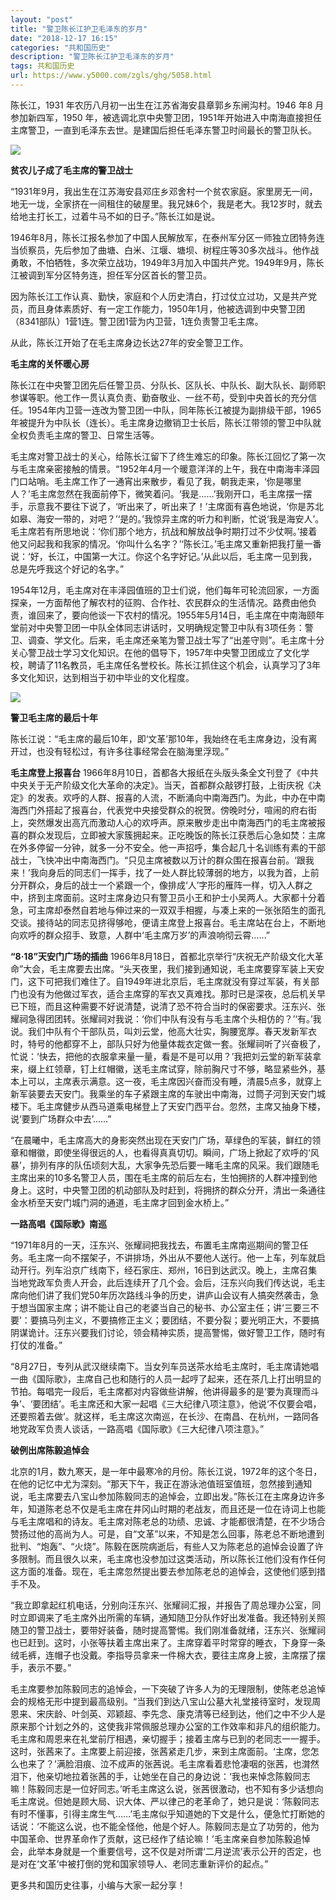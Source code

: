 ```yaml
---
layout: "post"
title: "警卫陈长江护卫毛泽东的岁月"
date: "2018-12-17 16:15"
categories: "共和国历史"
description: "警卫陈长江护卫毛泽东的岁月"
tags: 共和国历史
url: https://www.y5000.com/zgls/ghg/5058.html
---
```






陈长江，1931 年农历八月初一出生在江苏省海安县章郭乡东闸沟村。1946 年8 月参加新四军，1950
年，被选调北京中央警卫团，1951年开始进入中南海直接担任主席警卫，一直到毛泽东去世。是建国后担任毛泽东警卫时间最长的警卫队长。

![](https://img.y5000.com/uploads/allimg/161111/8-1611111623324F.jpg)

**贫农儿子成了毛主席的警卫战士**

“1931年9月，我出生在江苏海安县邓庄乡邓舍村一个贫农家庭。家里房无一间，地无一垅，全家挤在一间租住的破屋里。我兄妹6个，我是老大。我12岁时，就去给地主打长工，过着牛马不如的日子。”陈长江如是说。

1946年8月，陈长江报名参加了中国人民解放军，在泰州军分区一师独立团特务连当侦察员，先后参加了曲塘、白米、江堰、塘坝、树程庄等30多次战斗。他作战勇敢，不怕牺牲，多次荣立战功，1949年3月加入中国共产党。1949年9月，陈长江被调到军分区特务连，担任军分区首长的警卫员。

因为陈长江工作认真、勤快，家庭和个人历史清白，打过仗立过功，又是共产党员，而且身体素质好、有一定工作能力，1950年1月，他被选调到中央警卫团（8341部队）1营1连。警卫团1营为内卫营，1连负责警卫毛主席。

从此，陈长江开始了在毛主席身边长达27年的安全警卫工作。

**毛主席的关怀暖心房**

陈长江在中央警卫团先后任警卫员、分队长、区队长、中队长、副大队长、副师职参谋等职。他工作一贯认真负责、勤奋敬业、一丝不苟，受到中央首长的充分信任。1954年内卫营一连改为警卫团一中队，同年陈长江被提为副排级干部，1965年被提升为中队长（连长）。毛主席身边撤销卫士长后，陈长江带领的警卫中队就全权负责毛主席的警卫、日常生活等。

毛主席对警卫战士的关心，给陈长江留下了终生难忘的印象。陈长江回忆了第一次与毛主席亲密接触的情景。“1952年4月一个暖意洋洋的上午，我在中南海丰泽园门口站哨。毛主席工作了一通宵出来散步，看见了我，朝我走来，‘你是哪里人？’毛主席忽然在我面前停下，微笑着问。‘我是……’我刚开口，毛主席摆一摆手，示意我不要往下说了，‘听出来了，听出来了！’主席面有喜色地说，‘你是苏北如皋、海安一带的，对吧？’‘是的。’我惊异主席的听力和判断，忙说‘我是海安人’。毛主席若有所思地说：‘你们那个地方，抗战和解放战争时期打过不少仗啊。’接着他又问起我和我家的情况。‘你叫什么名字？’‘陈长江。’毛主席又重新把我打量一番说：‘好，长江，中国第一大江。你这个名字好记。’从此以后，毛主席一见到我，总是先呼我这个好记的名字。”

1954年12月，毛主席对在丰泽园值班的卫士们说，他们每年可轮流回家，一方面探亲，一方面帮他了解农村的征购、合作社、农民群众的生活情况。路费由他负责，谁回来了，要向他谈一下农村的情况。1955年5月14日，毛主席在中南海颐年堂前对中央警卫团一中队全体同志讲话时，又明确规定警卫中队有3项任务：警卫、调查、学文化。后来，毛主席还亲笔为警卫战士写了“出差守则”。毛主席十分关心警卫战士学习文化知识。在他的倡导下，1957年中央警卫团成立了文化学校，聘请了11名教员，毛主席任名誉校长。陈长江抓住这个机会，认真学习了3年多文化知识，达到相当于初中毕业的文化程度。

![](https://img.y5000.com/uploads/allimg/161111/8-161111162341V5.jpg)

**警卫毛主席的最后十年**

陈长江说：“毛主席的最后10年，即‘文革’那10年，我始终在毛主席身边，没有离开过，也没有轻松过，有许多往事经常会在脑海里浮现。”

**毛主席登上报喜台**
1966年8月10日，首都各大报纸在头版头条全文刊登了《中共中央关于无产阶级文化大革命的决定》。当天，首都群众敲锣打鼓，上街庆祝《决定》的发表。欢呼的人群、报喜的人流，不断涌向中南海西门。为此，中办在中南海西门外搭起了报喜台，代表党中央接受群众的祝贺。傍晚时分，喧闹的府右街上，突然爆发出高亢而激动人心的欢呼声。原来散步走出中南海西门的毛主席被报喜的群众发现后，立即被大家簇拥起来。正吃晚饭的陈长江获悉后心急如焚：主席在外多停留一分钟，就多一分不安全。他一声招呼，集合起几十名训练有素的干部战士，飞快冲出中南海西门。“只见主席被数以万计的群众围在报喜台前。‘跟我来！’我向身后的同志们一挥手，找了一处人群比较薄弱的地方，以我为首，上前分开群众，身后的战士一个紧跟一个，像排成‘人’字形的雁阵一样，切入人群之中，挤到主席面前。这时主席身边只有警卫员小王和护士小吴两人。大家都十分着急，可主席却泰然自若地与伸过来的一双双手相握，与凑上来的一张张陌生的面孔交谈。接待站的同志见挤得够呛，便请主席登上报喜台。毛主席站在台上，不断地向欢呼的群众招手、致意，人群中‘毛主席万岁’的声浪响彻云霄……”

**“8·18”天安门广场的插曲**
1966年8月18日，首都北京举行“庆祝无产阶级文化大革命”大会，毛主席要去出席。“头天夜里，我们接到通知说，毛主席要穿军装上天安门，这下可把我们难住了。自1949年进北京后，毛主席就没有穿过军装，有关部门也没有为他做过军衣，适合主席穿的军衣又真难找。那时已是深夜，总后机关早已下班，而且这种需要不好说清楚，说清了恐不符合当时的保密要求。汪东兴、张耀祠急得团团转。张耀祠对我说：‘你们中队有没有与毛主席个头相仿的？’‘有。’我说。我们中队有个干部队员，叫刘云堂，他高大壮实，胸腰宽厚。春天发新军衣时，特号的他都穿不上，部队只好为他量体裁衣定做一套。张耀祠听了兴奋极了，忙说：‘快去，把他的衣服拿来量一量，看是不是可以用？’我把刘云堂的新军装拿来，缀上红领章，钉上红帽徽，送毛主席试穿，除前胸尺寸不够，略显紧些外，基本上可以，主席表示满意。这一夜，毛主席因兴奋而没有睡，清晨5点多，就穿上新军装要去天安门。我乘坐的车子紧跟主席的车驶出中南海，过筒子河到天安门城楼下。毛主席健步从西马道乘电梯登上了天安门西平台。忽然，主席又抽身下楼，说‘要到广场群众中去’……”

“在晨曦中，毛主席高大的身影突然出现在天安门广场，草绿色的军装，鲜红的领章和帽徽，即使坐得很远的人，也看得真真切切。瞬间，广场上掀起了欢呼的‘风暴’，排列有序的队伍顷刻大乱，大家争先恐后要一睹毛主席的风采。我们跟随毛主席出来的10多名警卫人员，围在毛主席的前后左右，生怕拥挤的人群冲撞到他身上。这时，中央警卫团的机动部队及时赶到，将拥挤的群众分开，清出一条通往金水桥至天安门城门洞的通道，毛主席才回到金水桥上。”

**一路高唱《国际歌》南巡**

“1971年8月的一天，汪东兴、张耀祠把我找去，布置毛主席南巡期间的警卫任务。毛主席一向不摆架子，不讲排场，外出从不要他人送行。他一上车，列车就启动开行。列车沿京广线南下，经石家庄、郑州，16日到达武汉。晚上，主席召集当地党政军负责人开会，此后连续开了几个会。会后，汪东兴向我们传达说，毛主席向他们讲了我们党50年历次路线斗争的历史，讲庐山会议有人搞突然袭击，急于想当国家主席；讲不能让自己的老婆当自己的秘书、办公室主任；讲‘三要三不要’：要搞马列主义，不要搞修正主义；要团结，不要分裂；要光明正大，不要搞阴谋诡计。汪东兴要我们讨论，领会精神实质，提高警惕，做好警卫工作，随时有打仗的准备。”

“8月27日，专列从武汉继续南下。当女列车员送茶水给毛主席时，毛主席请她唱一曲《国际歌》，主席自己也和随行的人员一起哼了起来，还在茶几上打出明显的节拍。每唱完一段后，毛主席都对内容做些讲解，他讲得最多的是‘要为真理而斗争’、‘要团结’。毛主席还和大家一起唱《三大纪律八项注意》，他说‘不仅要会唱，还要照着去做’。就这样，毛主席这次南巡，在长沙、在南昌、在杭州，一路同各地党政军负责人谈话，一路高唱《国际歌》《三大纪律八项注意》。”

**破例出席陈毅追悼会**

北京的1月，数九寒天，是一年中最寒冷的月份。陈长江说，1972年的这个冬日，在他的记忆中尤为深刻。“那天下午，我正在游泳池值班室值班，忽然接到通知说，毛主席要去八宝山参加陈毅同志的追悼会，立即出发。”陈长江在主席身边许多年，知道陈老总不仅是毛主席在井冈山时期的老战友，而且还是一位在诗词上也能与毛主席唱和的诗友。毛主席对陈老总的功绩、忠诚、才能都很清楚，在不少场合赞扬过他的高尚为人。可是，自“文革”以来，不知是怎么回事，陈老总不断地遭到批判、“炮轰”、“火烧”。陈毅在医院病逝后，有些人又为陈老总的追悼会设置了许多限制。而且很久以来，毛主席也没参加过这类活动，所以陈长江他们没有作任何这方面的准备。现在，毛主席忽然提出要去参加陈老总的追悼会，这使他们感到措手不及。

“我立即拿起红机电话，分别向汪东兴、张耀祠汇报，并报告了周总理办公室，同时立即调来了毛主席外出所需的车辆，通知随卫分队作好出发准备。我还特别关照随卫的警卫战士，要带好装备，随时提高警惕。我们刚准备就绪，汪东兴、张耀祠也已赶到。这时，小张等扶着主席出来了。主席穿着平时常穿的睡衣，下身穿一条绒毛裤，连帽子也没戴。李指导员拿来一件棉大衣，要往主席身上披，主席摆了摆手，表示不要。”

毛主席要参加陈毅同志的追悼会，一下突破了许多人为的无理限制，使陈老总追悼会的规格无形中提到最高级别。“当我们到达八宝山公墓大礼堂接待室时，发现周恩来、宋庆龄、叶剑英、邓颖超、李先念、康克清等已经到达，他们之中不少人是原来那个计划之外的，这使我非常佩服总理办公室的工作效率和非凡的组织能力。毛主席和周恩来在礼堂前厅相遇，亲切握手；接着主席与已到的老同志一一握手。这时，张茜来了。主席要上前迎接，张茜紧走几步，来到主席面前。‘主席，您怎么也来了？’满脸泪痕、泣不成声的张茜说。毛主席看着悲怆凄咽的张茜，也潸然泪下，他亲切地拉着张茜的手，让她坐在自己的身边说：‘我也来悼念陈毅同志嘛！陈毅同志是一位好同志。’听毛主席这么说，张茜很激动，也不知有多少话想向毛主席说。但她是顾大局、识大体、严以律己的老革命了，她只是说：‘陈毅同志有时不懂事，引得主席生气……’毛主席似乎知道她的下文是什么，便急忙打断她的话说：‘不能这么说，也不能全怪他，他是个好人。陈毅同志是立了功劳的，他为中国革命、世界革命作了贡献，这已经作了结论嘛！’毛主席亲自参加陈毅追悼会，此举本身就是一个重要信号，这不仅是对所谓‘二月逆流’表示公开的否定，也是对在‘文革’中被打倒的党和国家领导人、老同志重新评价的起点。”

更多共和国历史往事，小编与大家一起分享！

